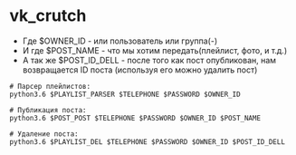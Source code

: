 # vk_crutch

* Где $OWNER_ID - или пользователь или группа(-)
* И где $POST_NAME - что мы хотим передать(плейлист, фото, и т.д.)
* А так же $POST_ID_DELL - после того как пост опубликован, нам возвращается ID поста (используя его можно удалить пост)

```
# Парсер плейлистов:
python3.6 $PLAYLIST_PARSER $TELEPHONE $PASSWORD $OWNER_ID

# Публикация поста:
python3.6 $POST_POST $TELEPHONE $PASSWORD $OWNER_ID $POST_NAME

# Удаление поста:
python3.6 $PLAYLIST_DEL $TELEPHONE $PASSWORD $OWNER_ID $POST_ID_DELL
